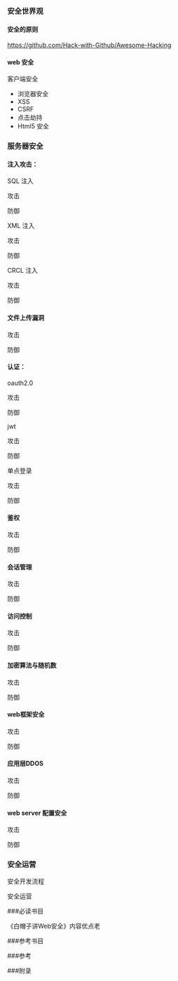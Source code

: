 ### 安全世界观

#### 安全的原则

https://github.com/Hack-with-Github/Awesome-Hacking


#### web 安全

客户端安全

- 浏览器安全
- XSS
- CSRF
- 点击劫持
- Html5 安全

### 服务器安全

#### 注入攻击：

SQL 注入

攻击

防御

XML 注入

攻击

防御

CRCL 注入

攻击

防御

#### 文件上传漏洞

攻击

防御

#### 认证：

oauth2.0

攻击

防御

 jwt

攻击

防御

单点登录

攻击

防御

#### 鉴权

攻击

防御

#### 会话管理

攻击

防御

#### 访问控制

攻击

防御

#### 加密算法与随机数

攻击

防御

#### web框架安全

攻击

防御

#### 应用层DDOS

攻击

防御

#### web server 配置安全

攻击

防御



### 安全运营

安全开发流程

安全运营



###必读书目

《白帽子讲Web安全》内容优点老

###参考书目

###参考

###附录
